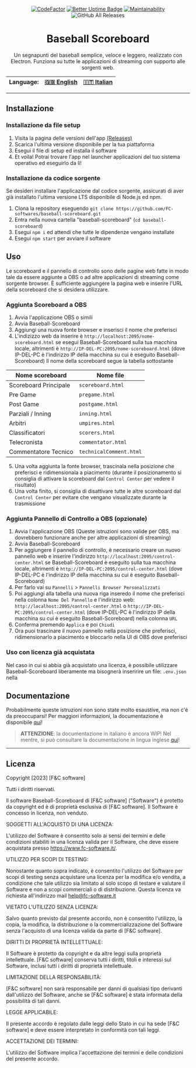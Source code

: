 <center>

<!-- ![insert banner here](file) -->

<center>

[![CodeFactor](https://www.codefactor.io/repository/github/fc-softwares/baseball-scoreboard/badge/main)](https://www.codefactor.io/repository/github/fc-softwares/baseball-scoreboard/overview/main)
[![Better Uptime Badge](https://betteruptime.com/status-badges/v1/monitor/aauk.svg)](https://status.fc-software.it)
[![Maintainability](https://api.codeclimate.com/v1/badges/60d1dc20274d613c67db/maintainability)](https://codeclimate.com/github/FC-softwares/baseball-scoreboard/maintainability)
![GitHub All Releases](https://img.shields.io/github/downloads/FC-softwares/baseball-scoreboard/total)

</center>

# Baseball Scoreboard
Un segnapunti del baseball semplice, veloce e leggero, realizzato con Electron.
Funziona su tutte le applicazioni di streaming con supporto alle sorgenti web.

| Language: | [ 🇬🇧 English ]( https://github.com/FC-softwares/baseball-scoreboard/blob/main/README.md )  | [ 🇮🇹 <u>Italian</u> ]( https://github.com/FC-softwares/baseball-scoreboard/blob/main/README_it.md )  |
|---|---|---|

</center>

---

## Installazione
### Installazione da file setup
1. Visita la pagina delle versioni dell'app [(Releases)](https://github.com/FC-softwares/baseball-scoreboard/releases/latest)
2. Scarica l'ultima versione disponibile per la tua piattaforma
3. Esegui il file di setup ed installa il software
4. Et voila! Potrai trovare l'app nel launcher applicazioni del tuo sistema operativo ed eseguirlo da lì!
### Installazione da codice sorgente
Se desideri installare l'applicazione dal codice sorgente, assicurati di aver già installato l'ultima versione LTS disponibile di Node.js ed npm.
1. Clona la repository eseguendo `git clone https://github.com/FC-softwares/baseball-scoreboard.git`
2. Entra nella nuova cartella "baseball-scoreboard" (`cd baseball-scoreboard`)
3. Esegui `npm i` ed attendi che tutte le dipendenze vengano installate
4. Esegui `npm start` per avviare il software

## Uso
Le scoreboard e il pannello di controllo sono delle pagine web fatte in modo tale da essere aggiunte a OBS o ad altre applicazioni di streaming come sorgente browser. È sufficiente aggiungere la pagina web e inserire l'URL della scoreboard che si desidera utilizzare.
### Aggiunta Scoreboard a OBS
1. Avvia l'applicazione OBS o simili
2. Avvia Baseball-Scoreboard
3. Aggiungi una nuova fonte browser e inserisci il nome che preferisci
4. L'indizizzo web da inserire è `http://localhost:2095/nome-scoreboard.html` se esegui Baseball-Scoreboard sulla tua macchina locale, altrimenti è `http://IP-DEL-PC:2095/nome-scoreboard.html` (dove IP-DEL-PC è l'indirizzo IP della macchina su cui è eseguito Baseball-Scoreboard) Il nome della scoreboard segue la tabella sottostante

| Nome scoreboard | Nome file |
|---|---|
| Scoreboard Principale | `scoreboard.html` |
| Pre Game | `pregame.html` |
| Post Game | `postgame.html` |
| Parziali / Inning | `inning.html` |
| Arbitri | `umpires.html` |
| Classificatori | `scorers.html` |
| Telecronista | `commentator.html` |
| Commentatore Tecnico | `technicalComment.html` |

5. Una volta aggiunta la fonte browser, trascinala nella posizione che preferisci e ridimensionala a piacimento (durante il posizionamento si consiglia di attivare la scoreboard dal `Control Center` per vedere il risultato)
6. Una volta finito, si consiglia di disattivare tutte le altre scoreboard dal `Control Center` per evitare che vengano visualizzate durante la trasmissione

### Aggiunta Pannello di Controllo a OBS (opzionale)
1. Avvia l'applicazione OBS (Queste istruzioni sono valide per OBS, ma dovrebbero funzionare anche per altre applicazioni di streaming)
2. Avvia Baseball-Scoreboard
3. Per aggiungere il pannello di controllo, è necessario creare un nuovo pannello web e inserire l'indirizzo `http://localhost:2095/control-center.html` se Baseball-Scoreboard è eseguito sulla tua macchina locale, altrimenti è `http://IP-DEL-PC:2095/control-center.html` (dove IP-DEL-PC è l'indirizzo IP della macchina su cui è eseguito Baseball-Scoreboard)
4. Per farlo vai su `Pannelli` > `Pannelli Browser Personalizzati`
5. Poi aggiungi alla tabella una nuova riga inseredo il nome che preferisci nella colonna `Nome Del Pannello` e l'indirizzo web: `http://localhost:2095/control-center.html` o `http://IP-DEL-PC:2095/control-center.html` (dove IP-DEL-PC è l'indirizzo IP della macchina su cui è eseguito Baseball-Scoreboard) nella colonna `URL`
6. Conferma premendo `Applica` e poi `Chiudi`
7. Ora puoi trascinare il nuovo pannello nella posizione che preferisci, ridimensionarlo a piacimento e bloccarlo nella UI di OBS dove preferisci

### Uso con licenza già acquistata
Nel caso in cui si abbia già acquistato una licenza, è possibile utilizzare Baseball-Scoreboard liberamente ma bisognerà inseririre un file: `.env.json` nella
## Documentazione
Probabilmente queste istruzioni non sono state molto esaustive, ma non c'è da preoccuparsi! Per maggiori informazioni, la documentazione è disponibile [qui](https://github.com/FC-softwares/baseball-scoreboard/tree/main/docs/it/)!
> **ATTENZIONE**: la documentazione in italiano è ancora WIP! Nel mentre, si può consultare la documentazione in lingua inglese [qui](https://github.com/FC-softwares/baseball-scoreboard/tree/main/docs/en/)!

---

## Licenza
Copyright [2023] [F&C software]

Tutti i diritti riservati.

Il software Baseball-Scoreboard di [F&C software] ("Software") è protetto da copyright ed è di proprietà esclusiva di [F&C software]. Il Software è concesso in licenza, non venduto.

SOGGETTI ALL'ACQUISTO DI UNA LICENZA:

L'utilizzo del Software è consentito solo ai sensi dei termini e delle condizioni stabiliti in una licenza valida per il Software, che deve essere acquistata presso https://www.fc-software.it/.

UTILIZZO PER SCOPI DI TESTING:

Nonostante quanto sopra indicato, è consentito l'utilizzo del Software per scopi di testing senza acquistare una licenza per la modifica e/o vendita, a condizione che tale utilizzo sia limitato al solo scopo di testare e valutare il Software e non a scopi commerciali o di distribuzione. Questa licenza va richiesta all'indirizzo mail help@fc-software.it

VIETATO L'UTILIZZO SENZA LICENZA:

Salvo quanto previsto dal presente accordo, non è consentito l'utilizzo, la copia, la modifica, la distribuzione o la commercializzazione del Software senza l'acquisto di una licenza valida da parte di [F&C software].

DIRITTI DI PROPRIETÀ INTELLETTUALE:

Il Software è protetto da copyright e da altre leggi sulla proprietà intellettuale. [F&C software] conserva tutti i diritti, titoli e interessi sul Software, inclusi tutti i diritti di proprietà intellettuale.

LIMITAZIONE DELLA RESPONSABILITÀ:

[F&C software] non sarà responsabile per danni di qualsiasi tipo derivanti dall'utilizzo del Software, anche se [F&C software] è stata informata della possibilità di tali danni.

LEGGE APPLICABILE:

Il presente accordo è regolato dalle leggi dello Stato in cui ha sede [F&C software] e deve essere interpretato in conformità con tali leggi.

ACCETTAZIONE DEI TERMINI:

L'utilizzo del Software implica l'accettazione dei termini e delle condizioni del presente accordo.